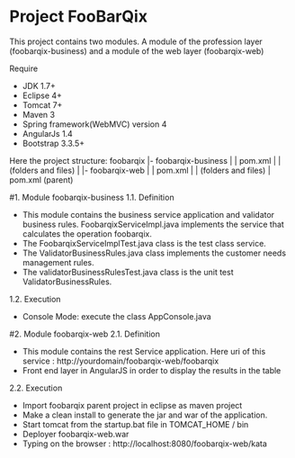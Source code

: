 # Project FooBarQix

This project contains two modules. A module of the profession layer (foobarqix-business) and a module of the web layer (foobarqix-web)

Require  
- JDK 1.7+
- Eclipse 4+
- Tomcat 7+
- Maven 3
- Spring framework(WebMVC) version 4
- AngularJs 1.4
- Bootstrap 3.3.5+


Here the project structure:
foobarqix
    |- foobarqix-business
	|	   | pom.xml
	|	   | (folders and files)
	|
	|- foobarqix-web
	|	   | pom.xml
	|	   | (folders and files)
	| pom.xml (parent)

#1. Module foobarqix-business
1.1. Definition
- This module contains the business service application and validator business rules. FoobarqixServiceImpl.java implements the service that calculates the operation foobarqix.
- The FoobarqixServiceImplTest.java class is the test class service.
- The ValidatorBusinessRules.java class implements the customer needs management rules.
- The validatorBusinessRulesTest.java class is the unit test ValidatorBusinessRules.

1.2. Execution
- Console Mode: execute the class AppConsole.java


#2. Module foobarqix-web
2.1. Definition
- This module contains the rest Service application. Here uri of this service : http://yourdomain/foobarqix-web/foobarqix
- Front end layer in AngularJS in order to display the results in the table

2.2. Execution
- Import foobarqix parent project in eclipse as maven project
- Make a clean install to generate the jar and war of the application.
- Start tomcat from the startup.bat file in TOMCAT_HOME / bin
- Deployer foobarqix-web.war
- Typing on the browser : http://localhost:8080/foobarqix-web/kata 